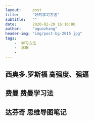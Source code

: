 ```yaml
---
layout:     post
title:      "好的学习方法"
subtitle:   ""
date:       2020-02-29 16:16:00
author:     "aguozhang"
header-img: "img/post-bg-2015.jpg"
tags:
    -  学习方法
    -  学霸
    - 
---
```



## 西奥多.罗斯福  高强度、强逼
## 费曼   费曼学习法
## 达芬奇  思维导图笔记
